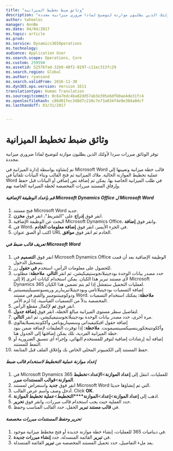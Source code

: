```yaml
---
title: "وثائق ضبط تخطيط الميزانية"
description: "توفر الوثائق مبررات سردا لأولئك الذين يطلبون موازنة لتوضيح لماذا ضروري ميزانية محددة."
author: twheeloc
manager: AnnBe
ms.date: 04/04/2017
ms.topic: article
ms.prod: 
ms.service: Dynamics365Operations
ms.technology: 
audience: Application User
ms.search.scope: Operations, Core
ms.custom: 259594
ms.assetid: 52576fad-32b9-48f2-8197-c11ec313fc29
ms.search.region: Global
ms.author: ryansand
ms.search.validFrom: 2016-11-30
ms.dyn365.ops.version: Version 1611
translationtype: Human Translation
ms.sourcegitcommit: 0c6a7bdc4ba82dd57ab3e395e6dfb0ae4de31fc4
ms.openlocfilehash: c86d01fec3d8d7c210c7e73a034f4e9e384a0dcf
ms.lasthandoff: 03/31/2017


---
```


# <a name="budget-planning-justification-documents"></a>وثائق ضبط تخطيط الميزانية

توفر الوثائق مبررات سردا لأولئك الذين يطلبون موازنة لتوضيح لماذا ضروري ميزانية محددة. 

تم إنشاؤه بواسطة إدارة الميزانية في Microsoft Word قالب خطة ميزانية وتعيينها إلى عملية تخطيط الموازنة الحالية. ملاك الميزانية ثم فتح القالب وبناء البيانات تلقائياً في Word في طلب الميزانية الخاصة بها. يمكن ثم إضافة نص إضافي أو البيانات قبل حفظ وإرفاق المستند مبررات المخصصة لخطة الميزانية الخاصة بهم.

##### <a name="set-up-microsoft-dynamics-office-add-in-for-microsoft-word"></a>قم بإعداد الوظيفة الإضافية Microsoft Dynamics Office ل Microsoft Word

1.  فتح مستند Microsoft Word جديد.
2.  انقر فوق **إدراج** على "الشريط"، انقر فوق **مخزن**.
3.  البحث عن الوظيفة الإضافية Microsoft Dynamics Office، وانقر فوق **إضافة**.
4.  في Word، في الجزء الأيسر، انقر فوق **إضافة معلومات الخادم**.
5.  اكتب أو الصق عنوان URL الخادم ثم انقر فوق **موافق**.

##### <a name="define-the-justification-template-in-microsoft-word"></a>تعريف قالب ضبط في Microsoft Word

1.  انقر فوق **التصميم** في Microsoft Dynamics Office الوظيفة الإضافية بعد أن قمت بتسجيل الدخول.
2.  للحصول على معلومات الرأس، استخدم **في حقول** زر.
3.  حدد مصدر بيانات الوحدة بودجيتبلانجوستيفيكيشن، ثم انقر **التالي**. **ملاحظة:** مطلوب لأي مستند تبرير هذا الكيان. يمكن استخدام كيانات أخرى إلا إلى Microsoft Dynamics 365 لعمليات التحميل ستفشل إذا لم يتم تضمين هذا الكيان.
4.  إضافة التسميات بودجيتبلانامي وبودجيتبلانبريبارير وريسبونسيبيليتيسينتير ودوكومينتنومبير والقيم في مستند Word. **ملاحظة:** يمكنك استخدام التسميات المخصصة بدلاً من التسميات القياسية، إذا لزم الأمر.
5.  انقر فوق **تم** لإكمال مقطع الرأس.
6.  لتفاصيل سطر مستوى الميزانية مبالغ الخطة، انقر فوق **إضافة جدول**.
7.  مرة أخرى، حدد مصدر بيانات الوحدة بودجيتبلانجوستيفيكيشن، ثم انقر **التالي**.
8.  إضافة حقول افيكتيفيداتي وسسيناريونامي وأككونتديسبلايفالوي وأككونتينجكورينسييكسبينسيمونت. **ملاحظة:** إذا توفرت التعليقات لإضافة ضمن بنود خطة الميزانية الفردية، تلك يمكن إضافتها إلى الجدول هنا.
9.  إضافة أية إرشادات إضافية لتوفر للمستخدم النهائي، وإجراء أي تنسيق الضرورية أو النمط للمستند.
10. حفظ المستند إلى الكمبيوتر المحلي الخاص بك وإغلاق الملف قبل المتابعة.

##### <a name="set-up-the-budget-planning-process-to-use-the-justification-template"></a>إعداد موازنة عملية التخطيط لاستخدام قالب ضبط

1.  في Microsoft Dynamics 365 للعمليات، انتقل إلى **إعداد الموازنة**&gt;**الإعداد**&gt;**تخطيط الموازنة**&gt;**قوالب المستندات مبرر**.
2.  انقر فوق **جديد** واستعراض لمستند Microsoft Word التي تم إنشاؤها حديثا.
3.  أدخل وصف واسم عرض القالب. Click **OK**.
4.  اذهب إلى **إعداد الموازنة**&gt;**إعداد**&gt;**الموازنة****التخطيط**&gt;**عملية تخطيط الموازنة**.
5.  حدد العملية حيث يجب استخدام قالب مبررات، وانقر فوق **تحرير**.
6.  في **قالب مستند تبرير** الحقل، حدد القالب المناسب وحفظ.

##### <a name="edit-and-save-personalized-justification-documents"></a>تحرير وحفظ المستندات مبررات مخصصة

1.  في ديناميات 365 للعمليات، إنشاء خطة موازنة جديدة أو فتح مخطط ميزانية موجود.
2.  في **تبرير** القائمة المنسدلة، حدد **إنشاء مبررات جديدة**.
3.  بعد ملء التفاصيل، حدد تحميل المستند المخصصة من **تبرير** القائمة المنسدلة.



